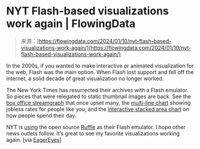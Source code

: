 <!--yml
category: 未分类
date: 2024-05-27 14:55:19
-->

# NYT Flash-based visualizations work again | FlowingData

> 来源：[https://flowingdata.com/2024/01/10/nyt-flash-based-visualizations-work-again/](https://flowingdata.com/2024/01/10/nyt-flash-based-visualizations-work-again/)

In the 2000s, if you wanted to make interactive or animated visualization for the web, Flash was the main option. When Flash lost support and fell off the internet, a solid decade of great visualization no longer worked.

The New York Times has resurrected their archives with a Flash emulator. So pieces that were relegated to static thumbnail images are back. See the [box office streamgraph](https://archive.nytimes.com/www.nytimes.com/interactive/2008/02/23/movies/20080223_REVENUE_GRAPHIC.html) that once upset many, the [multi-line chart](https://archive.nytimes.com/www.nytimes.com/interactive/2009/11/06/business/economy/unemployment-lines.html) showing jobless rates for people like you, and the [interactive stacked area chart](https://archive.nytimes.com/www.nytimes.com/interactive/2009/07/31/business/20080801-metrics-graphic.html) on how people spend their day.

NYT is [using](https://twitter.com/johnmichael_mur/status/1747853253503844711) the open source [Ruffle](https://ruffle.rs) as their Flash emulator. I hope other news outlets follow. It’s great to see my favorite visualizations working again. [via [EagerEyes](https://eagereyes.org/blog/2024/nytimes-web-flash-player)]